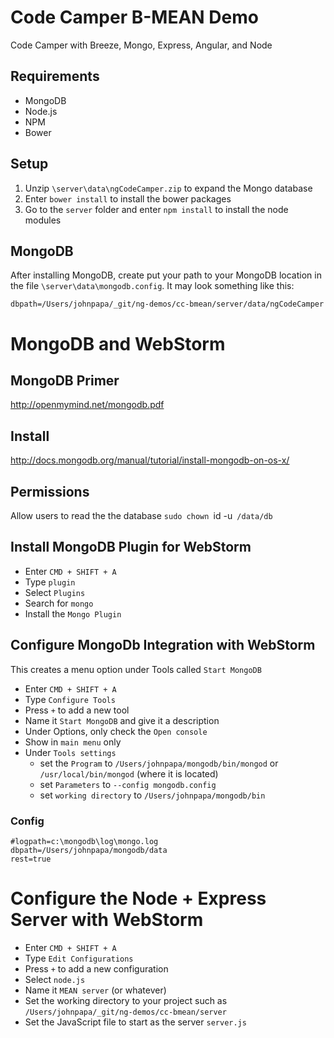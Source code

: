# Code Camper B-MEAN Demo
Code Camper with Breeze, Mongo, Express, Angular, and Node

## Requirements
- MongoDB
- Node.js
- NPM
- Bower

## Setup
1. Unzip `\server\data\ngCodeCamper.zip` to expand the Mongo database
2. Enter `bower install` to install the bower packages
3. Go to the `server` folder and enter `npm install` to install the node modules

## MongoDB
After installing MongoDB, create put your path to your MongoDB location in the file `\server\data\mongodb.config`. It may look something like this:

```
dbpath=/Users/johnpapa/_git/ng-demos/cc-bmean/server/data/ngCodeCamper
```

# MongoDB and WebStorm

## MongoDB Primer
http://openmymind.net/mongodb.pdf

## Install
http://docs.mongodb.org/manual/tutorial/install-mongodb-on-os-x/

## Permissions
Allow users to read the the database
`sudo chown `id -u` /data/db`

## Install MongoDB Plugin for WebStorm
- Enter `CMD + SHIFT + A`
- Type `plugin`
- Select `Plugins`
- Search for `mongo`
- Install the `Mongo Plugin`

## Configure MongoDb Integration with WebStorm

This creates a menu option under Tools called `Start MongoDB`

- Enter `CMD + SHIFT + A`
- Type `Configure Tools`
- Press `+` to add a new tool
- Name it `Start MongoDB` and give it a description
- Under Options, only check the `Open console`
- Show in `main menu` only
- Under `Tools settings` 
	- set the `Program` to `/Users/johnpapa/mongodb/bin/mongod` or `/usr/local/bin/mongod` (where it is located)
	- set `Parameters` to `--config mongodb.config`
	- set  `working directory` to `/Users/johnpapa/mongodb/bin`
 
### Config
	#logpath=c:\mongodb\log\mongo.log
	dbpath=/Users/johnpapa/mongodb/data
	rest=true

# Configure the Node + Express Server with WebStorm
- Enter `CMD + SHIFT + A`
- Type `Edit Configurations`
- Press `+` to add a new configuration
- Select `node.js`
- Name it `MEAN server` (or whatever)
- Set the working directory to your project such as `/Users/johnpapa/_git/ng-demos/cc-bmean/server`
- Set the JavaScript file to start as the server `server.js`
